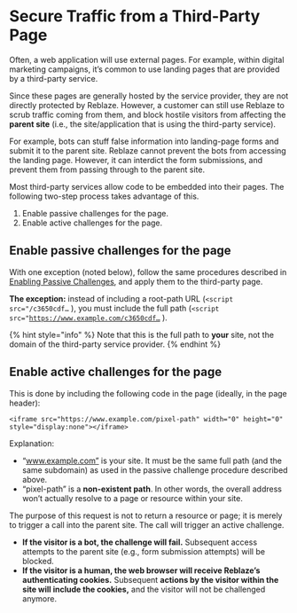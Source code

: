 # Secure Traffic from a Third-Party Page

Often, a web application will use external pages. For example, within digital marketing campaigns, it’s common to use landing pages that are provided by a third-party service.

Since these pages are generally hosted by the service provider, they are not directly protected by Reblaze. However, a customer can still use Reblaze to scrub traffic coming from them, and block hostile visitors from affecting the **parent site** \(i.e., the site/application that is using the third-party service\). 

For example, bots can stuff false information into landing-page forms and submit it to the parent site. Reblaze cannot prevent the bots from accessing the landing page. However, it can interdict the form submissions, and prevent them from passing through to the parent site.

Most third-party services allow code to be embedded into their pages. The following two-step process takes advantage of this.

1. Enable passive challenges for the page.
2. Enable active challenges for the page.

## Enable passive challenges for the page

With one exception \(noted below\), follow the same procedures described in [Enabling Passive Challenges](../best-practices/enabling-passive-challenges.md), and apply them to the third-party page.

**The exception:** instead of including a root-path URL \(`<script src="/c3650cdf…` \), you must include the full path \(`<script src="`[`https://www.example.com/c3650cdf…`](https://www.example.com/c3650cdf…) \).

{% hint style="info" %}
Note that this is the full path to **your** site, not the domain of the third-party service provider.
{% endhint %}

## Enable active challenges for the page

This is done by including the following code in the page \(ideally, in the page header\):

```text
<iframe src="https://www.example.com/pixel-path" width="0" height="0" style="display:none"></iframe> 
```

Explanation:

* “www.example.com” is your site. It must be the same full path \(and the same subdomain\) as used in the passive challenge procedure described above. 
* “pixel-path” is a **non-existent path**. In other words, the overall address won’t actually resolve to a page or resource within your site.

The purpose of this request is not to return a resource or page; it is merely to trigger a call into the parent site. The call will trigger an active challenge. 

* **If the visitor is a bot, the challenge will fail.** Subsequent access attempts to the parent site \(e.g., form submission attempts\) will be blocked. 
* **If the visitor is a human, the web browser will receive Reblaze’s authenticating cookies.** Subsequent ****actions by the visitor within the site will include the cookies**,** and the visitor will not be challenged anymore. 

